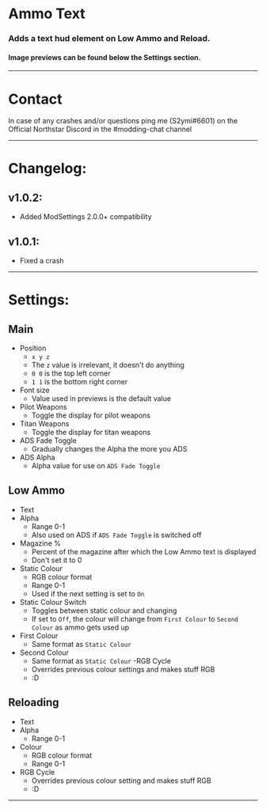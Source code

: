 # Ammo Text
### Adds a text hud element on Low Ammo and Reload.
#### Image previews can be found below the Settings section.

<hr>

# Contact
In case of any crashes and/or questions ping me (S2ymi#6601) on the Official Northstar Discord in the #modding-chat channel

<hr>

# Changelog:

## v1.0.2:

- Added ModSettings 2.0.0+ compatibility

## v1.0.1:

- Fixed a crash

<hr>

# Settings:
## Main
- Position
   - `x y z`
   - The `z` value is irrelevant, it doesn't do anything
   - `0 0` is the top left corner
   - `1 1` is the bottom right corner
- Font size
   - Value used in previews is the default value
- Pilot Weapons
   - Toggle the display for pilot weapons
- Titan Weapons
   - Toggle the display for titan weapons
- ADS Fade Toggle
   - Gradually changes the Alpha the more you ADS
- ADS Alpha
   - Alpha value for use on `ADS Fade Toggle`
 
## Low Ammo
- Text
- Alpha
   - Range 0-1
   - Also used on ADS if `ADS Fade Toggle` is switched off
- Magazine %
   - Percent of the magazine after which the Low Ammo text is displayed
   - Don't set it to 0
- Static Colour
   - RGB colour format
   - Range 0-1
   - Used if the next setting is set to `On`
- Static Colour Switch
   - Toggles between static colour and changing
   - If set to `Off`, the colour will change from `First Colour` to `Second Colour` as ammo gets used up
- First Colour
   - Same format as `Static Colour`
- Second Colour
   - Same format as `Static Colour`
-RGB Cycle
   - Overrides previous colour settings and makes stuff RGB
   - :D
## Reloading
- Text
- Alpha
   - Range 0-1
- Colour
   - RGB colour format
   - Range 0-1
- RGB Cycle
   - Overrides previous colour setting and makes stuff RGB
   - :D

<hr>
